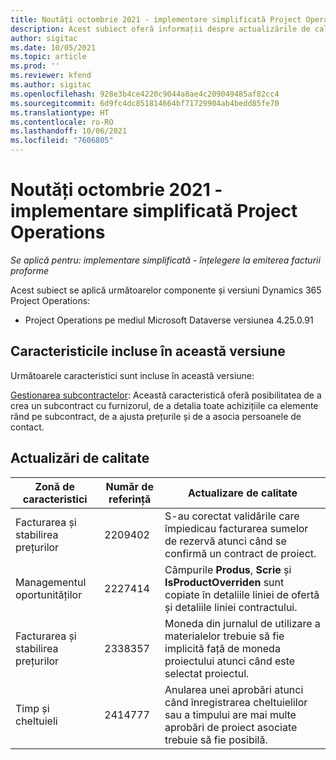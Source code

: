```yaml
---
title: Noutăți octombrie 2021 - implementare simplificată Project Operations
description: Acest subiect oferă informații despre actualizările de calitate disponibile în lansarea din octombrie 2021 a implementării Project Operations simplificat.
author: sigitac
ms.date: 10/05/2021
ms.topic: article
ms.prod: ''
ms.reviewer: kfend
ms.author: sigitac
ms.openlocfilehash: 928e3b4ce4220c9044a8ae4c209049485af82cc4
ms.sourcegitcommit: 6d9fc4dc851814664bf71729904ab4bedd85fe70
ms.translationtype: HT
ms.contentlocale: ro-RO
ms.lasthandoff: 10/06/2021
ms.locfileid: "7606805"
---
```

# <a name="whats-new-october-2021---project-operations-lite-deployment"></a>Noutăți octombrie 2021 - implementare simplificată Project Operations

_Se aplică pentru: implementare simplificată - înțelegere la emiterea facturii proforme_

Acest subiect se aplică următoarelor componente și versiuni Dynamics 365 Project Operations:

  - Project Operations pe mediul Microsoft Dataverse versiunea 4.25.0.91


## <a name="features-included-in-this-release"></a>Caracteristicile incluse în această versiune

Următoarele caracteristici sunt incluse în această versiune:

[Gestionarea subcontractelor](../subcontracting/managing-subcontracts-overview.md): Această caracteristică oferă posibilitatea de a crea un subcontract cu furnizorul, de a detalia toate achizițiile ca elemente rând pe subcontract, de a ajusta prețurile și de a asocia persoanele de contact.


## <a name="quality-updates"></a>Actualizări de calitate

| **Zonă de caracteristici** | **Număr de referință** | **Actualizare de calitate** |
| --- | --- | --- |
| Facturarea și stabilirea prețurilor | 2209402 | S-au corectat validările care împiedicau facturarea sumelor de rezervă atunci când se confirmă un contract de proiect. |
| Managementul oportunităților | 2227414 | Câmpurile **Produs**, **Scrie** și **IsProductOverriden** sunt copiate în detaliile liniei de ofertă și detaliile liniei contractului. |
| Facturarea și stabilirea prețurilor | 2338357 | Moneda din jurnalul de utilizare a materialelor trebuie să fie implicită față de moneda proiectului atunci când este selectat proiectul. |
| Timp și cheltuieli | 2414777 | Anularea unei aprobări atunci când înregistrarea cheltuielilor sau a timpului are mai multe aprobări de proiect asociate trebuie să fie posibilă. |
